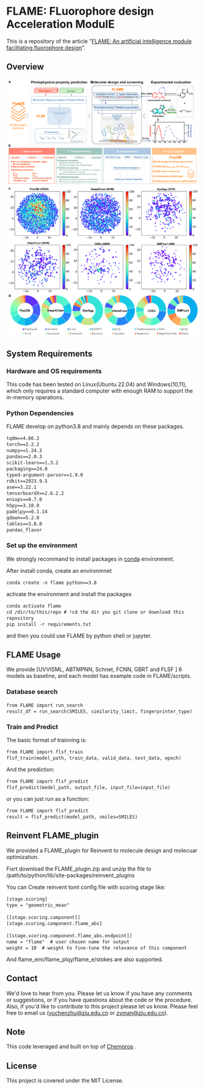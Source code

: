 # FLAME: FLuorophore design Acceleration ModulE

This is a repository of the article "[FLAME: An artificial intelligence module facilitating fluorophore design](#)".


## Overview

![GUE](figure/FLAME.png)


## System Requirements

### Hardware and OS requirements

This code has been tested on Linux(Ubuntu 22.04) and Windows(10,11), which only requires a standard computer with enough RAM to support the in-memory operations.


### Python Dependencies
FLAME develop on python3.8 and mainly depends on these packages.
```
tqdm==4.66.2
torch==2.2.2
numpy==1.24.3
pandas==2.0.3
scikit-learn==1.3.2
packaging==24.0
typed-argument-parser==1.9.0
rdkit==2023.9.5
ase==3.22.1
tensorboardX==2.6.2.2
eniops==0.7.0
h5py==3.10.0
padelpy==0.1.14
gdown==5.2.0
tables==3.8.0
pandas_flavor
```

### Set up the environment

We strongly recommand to install packages in [conda](https://docs.conda.io/projects/miniconda/en/latest/miniconda-install.html) environment.

After install conda, create an environmnet
```
conda create -n flame python==3.8
```
activate the environment and install the packages

```
conda activate flame
cd /dir/to/this/repo # !cd the dir you git clone or download this repository
pip install -r requirements.txt
```
and then you could use FLAME by python shell or jupyter.


## FLAME Usage

We provide [UVVISML, ABTMPNN, Schnet, FCNN, GBRT and FLSF ] 6 models as baseline, and each model has example code in FLAME/scripts.

### Database search

```
from FLAME import run_search
result_df = run_search(SMILES, similarity_limit, fingerprinter_type)
```

### Train and Predict

The basic format of trainning is:
```
from FLAME import flsf_train
flsf_train(model_path, train_data, valid_data, test_data, epoch)
```

And the prediction:
```
from FLAME import flsf_predict
flsf_predict(model_path, output_file, input_file=input_file)
```

or you can just run as a function:
```
from FLAME import flsf_predict
result = flsf_predict(model_path, smiles=SMILES)
```

## Reinvent FLAME_plugin

We provided a FLAME_plugin for Reinvent to molecule design and molecuar optimization.

Fisrt download the FLAME_plugin.zip and unzip the file to /path/to/python/lib/site-packages/reinvent_plugins

You can Create reinvent toml config file with scoring stage like:
```
[stage.scoring]
type = "geometric_mean"

[[stage.scoring.component]]
[stage.scoring.component.flame_abs]

[[stage.scoring.component.flame_abs.endpoint]]
name = "flame"  # user chosen name for output
weight = 10  # weight to fine-tune the relevance of this component
```
And flame_emi/flame_plqy/flame_e/stokes are also supported.


## Contact

We'd love to hear from you. Please let us know if you have any comments or suggestions, or if you have questions about the code or the procedure. Also, if you'd like to contribute to this project please let us know. Please feel free to email us (yuchenzhu@zju.edu.cn or zyman@zju.edu.cn).


## Note
This code leveraged and built on top of [Chemprop](https://github.com/chemprop/chemprop) .


## License 
This project is covered under the MIT License.